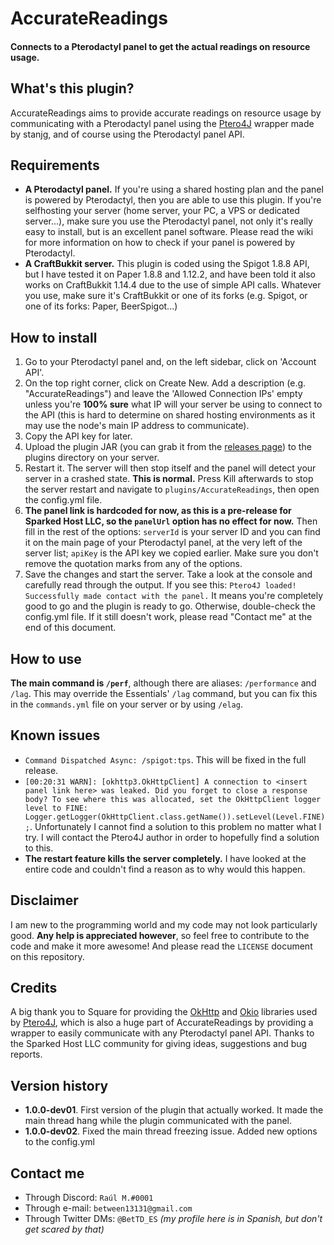 # Accurate**Readings**
#### **Connects to a Pterodactyl panel to get the actual readings on resource usage.**
## What's this plugin?
AccurateReadings aims to provide accurate readings on resource usage by communicating with a Pterodactyl panel using the [Ptero4J](https://github.com/stanjg/Ptero4J) wrapper made by stanjg, and of course using the Pterodactyl panel API.
## Requirements
- **A Pterodactyl panel.** If you're using a shared hosting plan and the panel is powered by Pterodactyl, then you are able to use this plugin. If you're selfhosting your server (home server, your PC, a VPS or dedicated server...), make sure you use the Pterodactyl panel, not only it's really easy to install, but is an excellent panel software. Please read the wiki for more information on how to check if your panel is powered by Pterodactyl.
- **A CraftBukkit server.** This plugin is coded using the Spigot 1.8.8 API, but I have tested it on Paper 1.8.8 and 1.12.2, and have been told it also works on CraftBukkit 1.14.4 due to the use of simple API calls. Whatever you use, make sure it's CraftBukkit or one of its forks (e.g. Spigot, or one of its forks: Paper, BeerSpigot...)
## How to install
1. Go to your Pterodactyl panel and, on the left sidebar, click on 'Account API'.
2. On the top right corner, click on Create New. Add a description (e.g. "AccurateReadings") and leave the 'Allowed Connection IPs' empty unless you're **100% sure** what IP will your server be using to connect to the API (this is hard to determine on shared hosting environments as it may use the node's main IP address to communicate).
3. Copy the API key for later.
4. Upload the plugin JAR (you can grab it from the [releases page](https://github.com/BetTD/AccurateReadings/releases/)) to the plugins directory on your server.
5. Restart it. The server will then stop itself and the panel will detect your server in a crashed state. **This is normal.** Press Kill afterwards to stop the server restart and navigate to `plugins/AccurateReadings`, then open the config.yml file.
6. **The panel link is hardcoded for now, as this is a pre-release for Sparked Host LLC, so the `panelUrl` option has no effect for now.** Then fill in the rest of the options: `serverId` is your server ID and you can find it on the main page of your Pterodactyl panel, at the very left of the server list; `apiKey` is the API key we copied earlier. Make sure you don't remove the quotation marks from any of the options.
7. Save the changes and start the server. Take a look at the console and carefully read through the output. If you see this: `Ptero4J loaded! Successfully made contact with the panel.` It means you're completely good to go and the plugin is ready to go. Otherwise, double-check the config.yml file. If it still doesn't work, please read "Contact me" at the end of this document.
## How to use
**The main command is `/perf`**, although there are aliases: `/performance` and `/lag`. This may override the Essentials' `/lag` command, but you can fix this in the `commands.yml` file on your server or by using `/elag`.
## Known issues
- `Command Dispatched Async: /spigot:tps`. This will be fixed in the full release.
- `[00:20:31 WARN]: [okhttp3.OkHttpClient] A connection to <insert panel link here> was leaked. Did you forget to close a response body? To see where this was allocated, set the OkHttpClient logger level to FINE: Logger.getLogger(OkHttpClient.class.getName()).setLevel(Level.FINE);`. Unfortunately I cannot find a solution to this problem no matter what I try. I will contact the Ptero4J author in order to hopefully find a solution to this.
- **The restart feature kills the server completely.** I have looked at the entire code and couldn't find a reason as to why would this happen.
## Disclaimer
I am new to the programming world and my code may not look particularly good. **Any help is appreciated however**, so feel free to contribute to the code and make it more awesome!
And please read the `LICENSE` document on this repository.
## Credits
A big thank you to Square for providing the [OkHttp](https://github.com/square/okhttp) and [Okio](https://github.com/square/okio) libraries used by [Ptero4J](https://github.com/stanjg/Ptero4J), which is also a huge part of AccurateReadings by providing a wrapper to easily communicate with any Pterodactyl panel API. Thanks to the Sparked Host LLC community for giving ideas, suggestions and bug reports.
## Version history
- **1.0.0-dev01**. First version of the plugin that actually worked. It made the main thread hang while the plugin communicated with the panel.
- **1.0.0-dev02**. Fixed the main thread freezing issue. Added new options to the config.yml
## Contact me
- Through Discord: `Raúl M.#0001`
- Through e-mail: `between13131@gmail.com`
- Through Twitter DMs: `@BetTD_ES` *(my profile here is in Spanish, but don't get scared by that)*

